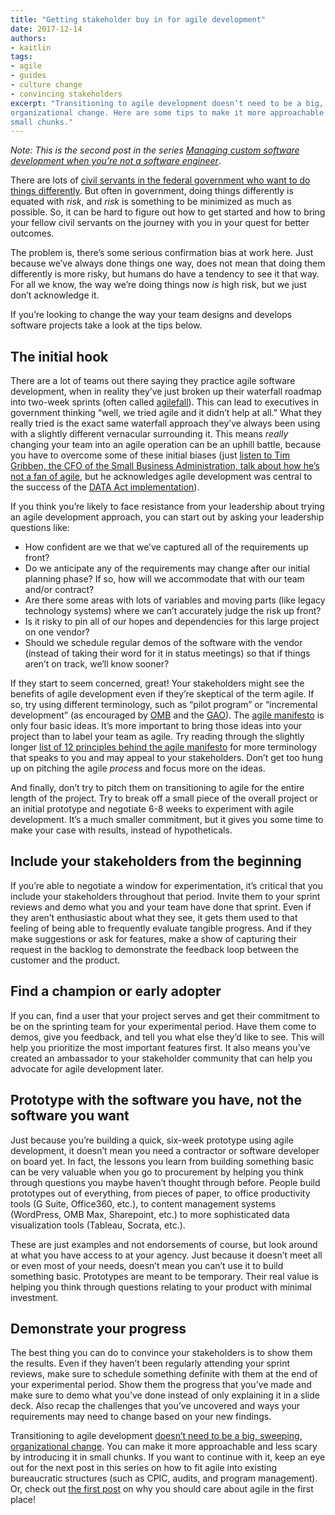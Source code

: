 ```yaml
---
title: "Getting stakeholder buy in for agile development"
date: 2017-12-14
authors:
- kaitlin
tags:
- agile
- guides
- culture change
- convincing stakeholders
excerpt: "Transitioning to agile development doesn’t need to be a big, sweeping,
organizational change. Here are some tips to make it more approachable and less scary by introducing it in
small chunks."
---
```


*Note: This is the second post in the series [Managing custom
software development when you’re not a software
engineer](https://18f.gsa.gov/2017/09/20/managing-custom-software-development-in-government-when-youre-not-a-software-engineer/)*.

There are lots of [civil servants in the federal government who want to
do things
differently](https://18f.gsa.gov/2017/12/12/renata-maziarz-model-civil-servant/).
But often in government, doing things differently is equated with
*risk*, and *risk* is something to be minimized as much as possible. So,
it can be hard to figure out how to get started and how to bring your
fellow civil servants on the journey with you in your quest for better
outcomes.

The problem is, there’s some serious confirmation bias at work here.
Just because we’ve always done things one way, does not mean that doing
them differently is more risky, but humans do have a tendency to see it
that way. For all we know, the way we’re doing things now *is* high
risk, but we just don’t acknowledge it.

If you’re looking to change the way your team designs and develops
software projects take a look at the tips below.

The initial hook
----------------

There are a lot of teams out there saying they practice agile software
development, when in reality they’ve just broken up their waterfall
roadmap into two-week sprints (often called
[agilefall](https://18f.gsa.gov/2015/12/29/is-your-project-using-agilefall/)).
This can lead to executives in government thinking “well, we tried agile
and it didn’t help at all.” What they really tried is the exact same
waterfall approach they’ve always been using with a slightly different
vernacular surrounding it. This means *really* changing your team into
an agile operation can be an uphill battle, because you have to overcome
some of these initial biases (just [listen to Tim Gribben, the CFO of
the Small Business Administration, talk about how he’s not a fan of
agile](https://youtu.be/X26IGyZ-SUY?t=1m33s), but he acknowledges agile
development was central to the success of the [DATA Act
implementation](https://18f.gsa.gov/2016/06/14/prototype-early-prototype-often-lesson-from-the-data-act/)).

If you think you’re likely to face resistance from your leadership about
trying an agile development approach, you can start out by asking your
leadership questions like:

-   How confident are we that we’ve captured all of the requirements up front?
-   Do we anticipate any of the requirements may change after our initial planning phase? If so, how will we accommodate that with our team and/or contract?
-   Are there some areas with lots of variables and moving parts (like legacy technology systems) where we can’t accurately judge the risk up front?
-   Is it risky to pin all of our hopes and dependencies for this large project on one vendor?
-   Should we schedule regular demos of the software with the vendor (instead of taking their word for it in status meetings) so that if things aren’t on track, we’ll know sooner?

If they start to seem concerned, great! Your stakeholders might see the
benefits of agile development even if they’re skeptical of the term
agile. If so, try using different terminology, such as “pilot program”
or “incremental development” (as encouraged by
[OMB](https://management.cio.gov/implementation/#Attachment-A) and the
[GAO](https://www.gao.gov/products/GAO-16-469)). The [agile
manifesto](http://agilemanifesto.org/) is only four basic ideas. It’s
more important to bring those ideas into your project than to label your
team as agile. Try reading through the slightly longer [list of 12
principles behind the agile
manifesto](http://agilemanifesto.org/principles.html) for more
terminology that speaks to you and may appeal to your stakeholders.
Don’t get too hung up on pitching the agile *process* and focus more on
the ideas.

And finally, don’t try to pitch them on transitioning to agile for the
entire length of the project. Try to break off a small piece of the
overall project or an initial prototype and negotiate 6-8 weeks to
experiment with agile development. It’s a much smaller commitment, but
it gives you some time to make your case with results, instead of
hypotheticals.

Include your stakeholders from the beginning
--------------------------------------------

If you’re able to negotiate a window for experimentation, it’s critical
that you include your stakeholders throughout that period. Invite them
to your sprint reviews and demo what you and your team have done that
sprint. Even if they aren’t enthusiastic about what they see, it gets
them used to that feeling of being able to frequently evaluate tangible
progress. And if they make suggestions or ask for features, make a show
of capturing their request in the backlog to demonstrate the feedback
loop between the customer and the product.

Find a champion or early adopter
--------------------------------

If you can, find a user that your project serves and get their
commitment to be on the sprinting team for your experimental period.
Have them come to demos, give you feedback, and tell you what else
they’d like to see. This will help you prioritize the most important
features first. It also means you’ve created an ambassador to your
stakeholder community that can help you advocate for agile development
later.

Prototype with the software you have, not the software you want
---------------------------------------------------------------

Just because you’re building a quick, six-week prototype using agile
development, it doesn’t mean you need a contractor or software developer
on board yet. In fact, the lessons you learn from building something
basic can be very valuable when you go to procurement by helping you
think through questions you maybe haven’t thought through before. People
build prototypes out of everything, from pieces of paper, to office
productivity tools (G Suite, Office360, etc.), to content management
systems (WordPress, OMB Max, Sharepoint, etc.) to more sophisticated
data visualization tools (Tableau, Socrata, etc.).

These are just examples and not endorsements of course, but look around
at what you have access to at your agency. Just because it doesn’t meet
all or even most of your needs, doesn’t mean you can’t use it to build
something basic. Prototypes are meant to be temporary. Their real value
is helping you think through questions relating to your product with
minimal investment.

Demonstrate your progress
-------------------------

The best thing you can do to convince your stakeholders is to show them
the results. Even if they haven’t been regularly attending your sprint
reviews, make sure to schedule something definite with them at the end
of your experimental period. Show them the progress that you’ve made and
make sure to demo what you’ve done instead of only explaining it in a
slide deck. Also recap the challenges that you’ve uncovered and ways
your requirements may need to change based on your new findings.

Transitioning to agile development [doesn’t need to be a big, sweeping,
organizational
change](https://18f.gsa.gov/2016/10/25/three-small-steps-you-can-take-to-reboot-agile-in-your-organization/).
You can make it more approachable and less scary by introducing it in
small chunks. If you want to continue with it, keep an eye out for the
next post in this series on how to fit agile into existing bureaucratic
structures (such as CPIC, audits, and program management). Or, check out
[the first
post](https://18f.gsa.gov/2017/09/20/managing-custom-software-development-in-government-when-youre-not-a-software-engineer/)
on why you should care about agile in the first place!
